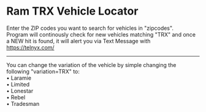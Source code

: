 # Ram TRX Vehicle Locator

Enter the ZIP codes you want to search for vehicles in "zipcodes".<br>
Program will continously check for new vehicles matching "TRX" and once a NEW hit is found, it will alert you via Text Message with https://telnyx.com/

<hr>

You can change the variation of the vehicle by simple changing the following "variation=TRX" to:<br>
  • Laramie<br>
  • Limited<br>
  • Lonestar<br>
  • Rebel<br>
  • Tradesman<br>
